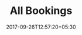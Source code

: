 ---
title: "All Bookings"
date: 2017-09-26T12:57:20+05:30
draft: false
layout: bookingsall
property: "Panjim Inn"
status: "In Process"
url: /bookings/all/panjim-inn/
slug: "panjim-inn/"

mainmenu:
 bookings: true
 all: true

---